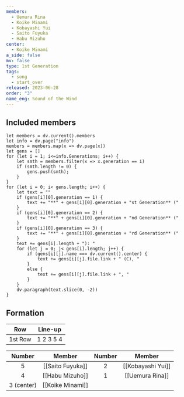 ```yaml
---
members:
  - Uemura Rina
  - Koike Minami
  - Kobayashi Yui
  - Saito Fuyuka
  - Habu Mizuho
center:
  - Koike Minami
a_side: false
mv: false
type: 1st Generation
tags:
  - song
  - start_over
released: 2023-06-28
order: "3"
name_eng: Sound of the Wind
---
```

## Included members
```dataviewjs
let members = dv.current().members
let info = dv.page("info")
members = members.map(x => dv.page(x))
let gens = []
for (let i = 1; i<=info.Generations; i++) {
	let smth = members.filter(x => x.generation == i)
	if (smth.length != 0) {
		gens.push(smth);
	}
}
for (let i = 0; i< gens.length; i++) {
	let text = ""
	if (gens[i][0].generation == 1) {
		text += "**" + gens[i][0].generation + "st Generation** ("
	}
	if (gens[i][0].generation == 2) {
		text += "**" + gens[i][0].generation + "nd Generation** ("
	}
	if (gens[i][0].generation == 3) {
		text += "**" + gens[i][0].generation + "rd Generation** ("
	}
	text += gens[i].length + "): "
	for (let j = 0; j< gens[i].length; j++) {
		if (gens[i][j].name === dv.current().center) {
			text += gens[i][j].file.link + " (C), "
		}
		else {
			text += gens[i][j].file.link + ", "
		}
	}
	dv.paragraph(text.slice(0, -2))
}
```
## Formation

|   Row   |  Line-up  |
| :-----: | :-------: |
| 1st Row | 1 2 3 5 4 |

|   Number   |      Member      | Number |      Member       |
| :--------: | :--------------: | :----: | :---------------: |
|     5      | [[Saito Fuyuka]] |   2    | [[Kobayashi Yui]] |
|     4      | [[Habu Mizuho]]  |   1    |  [[Uemura Rina]]  |
| 3 (center) | [[Koike Minami]] |        |                   |

